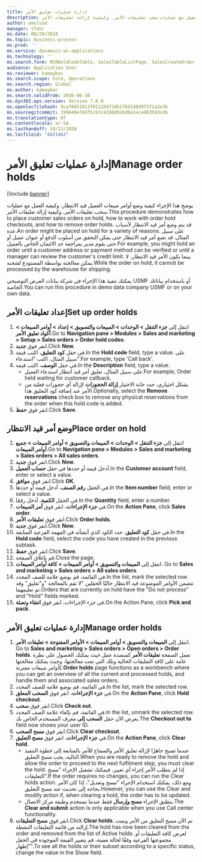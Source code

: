 ```yaml
---
title: إدارة عمليات تعليق الأمر
description: يوضح هذا الإجراء كيفية وضع أوامر مبيعات العميل قيد الانتظار، وكيفية العمل مع عمليات سحب تعليقات الأمر، وكيفية إزالة تعليقات الأمر.
author: omulvad
manager: tfehr
ms.date: 08/29/2018
ms.topic: business-process
ms.prod: ''
ms.service: dynamics-ax-applications
ms.technology: ''
ms.search.form: MCRHoldCodeTable, SalesTableListPage, SalesCreateOrder, SalesTable, MCRHoldCodeTrans, MCRHoldCheckOutOverride, MCRHoldCodeTable, MCRItemListCopying, MCRItemListTable, MCROMHoldList
audience: Application User
ms.reviewer: kamaybac
ms.search.scope: Core, Operations
ms.search.region: Global
ms.author: kamaybac
ms.search.validFrom: 2016-06-30
ms.dyn365.ops.version: Version 7.0.0
ms.openlocfilehash: 9caf6651813f0111b873db1769140d973f1a2e3b
ms.sourcegitcommit: 199848e78df5cb7c439b001bdbe1ece963593cdb
ms.translationtype: HT
ms.contentlocale: ar-SA
ms.lasthandoff: 10/13/2020
ms.locfileid: "4421462"
---
```

# <a name="manage-order-holds"></a><span data-ttu-id="2f443-103">إدارة عمليات تعليق الأمر</span><span class="sxs-lookup"><span data-stu-id="2f443-103">Manage order holds</span></span>

[!include [banner](../../includes/banner.md)]

<span data-ttu-id="2f443-104">يوضح هذا الإجراء كيفية وضع أوامر مبيعات العميل قيد الانتظار، وكيفية العمل مع عمليات سحب تعليقات الأمر، وكيفية إزالة تعليقات الأمر.</span><span class="sxs-lookup"><span data-stu-id="2f443-104">This procedure demonstrates how to place customer sales orders on hold, how to work with order hold checkouts, and how to remove order holds.</span></span> <span data-ttu-id="2f443-105">قد يتم وضع أمر قيد الانتظار لأسباب عدة.</span><span class="sxs-lookup"><span data-stu-id="2f443-105">An order might be placed on hold for a variety of reasons.</span></span> <span data-ttu-id="2f443-106">على سبيل المثال، قد تضع أمر قيد الانتظار حتى يمكن التحقق من أسلوب الدفع أو عنوان عميل أو حتى يقوم مدير بمراجعة حد الائتمان الخاص بالعميل.</span><span class="sxs-lookup"><span data-stu-id="2f443-106">For example, you might hold an order until a customer address or payment method can be verified or until a manager can review the customer's credit limit.</span></span> <span data-ttu-id="2f443-107">بينما يكون الأمر قيد الانتظار، لا يمكن معالجته بواسطة المستودع لشحنه.</span><span class="sxs-lookup"><span data-stu-id="2f443-107">While the order on hold, it cannot be processed by the warehouse for shipping.</span></span> 

<span data-ttu-id="2f443-108">يمكنك تنفيذ هذا الإجراء في شركة بيانات العرض التوضيحي USMF أو باستخدام بياناتك الخاصة.</span><span class="sxs-lookup"><span data-stu-id="2f443-108">You can run this procedure in demo data company USMF or on your own data.</span></span>


## <a name="set-up-order-holds"></a><span data-ttu-id="2f443-109">إعداد تعليقات الأمر</span><span class="sxs-lookup"><span data-stu-id="2f443-109">Set up order holds</span></span>
1. <span data-ttu-id="2f443-110">انتقل إلى **جزء التنقل > الوحدات > المبيعات والتسويق > إعداد > أوامر المبيعات > أكواد تعليق الأمر**.</span><span class="sxs-lookup"><span data-stu-id="2f443-110">Go to **Navigation pane > Modules > Sales and marketing > Setup > Sales orders > Order hold codes**.</span></span>
2. <span data-ttu-id="2f443-111">انقر فوق **جديد**.</span><span class="sxs-lookup"><span data-stu-id="2f443-111">Click **New**.</span></span>
3. <span data-ttu-id="2f443-112">في حقل **كود التعليق**، اكتب قيمة.</span><span class="sxs-lookup"><span data-stu-id="2f443-112">In the **Hold code** field, type a value.</span></span> <span data-ttu-id="2f443-113">على سبيل المثال، اكتب "استدعاء".</span><span class="sxs-lookup"><span data-stu-id="2f443-113">For example, type 'Call back'.</span></span>  
4. <span data-ttu-id="2f443-114">في حقل **الوصف**، اكتب قيمة.</span><span class="sxs-lookup"><span data-stu-id="2f443-114">In the **Description** field, type a value.</span></span>
    - <span data-ttu-id="2f443-115">على سبيل المثال، تعليق أمر قيد انتظار استدعاء العميل.</span><span class="sxs-lookup"><span data-stu-id="2f443-115">For example, Order held waiting for customer callback.</span></span>  
    - <span data-ttu-id="2f443-116">بشكل اختياري، حدد خانة الاختيار **إزالة الحجوزات‬** لإزالة أي حجوزات‬ فعلية من الأمر عند إضافة كود التعليق هذا.</span><span class="sxs-lookup"><span data-stu-id="2f443-116">Optionally, select the **Remove reservations** check box to remove any physical reservations from the order when this hold code is added.</span></span>  
5. <span data-ttu-id="2f443-117">انقر فوق **حفظ**.</span><span class="sxs-lookup"><span data-stu-id="2f443-117">Click **Save**.</span></span>

## <a name="place-order-on-hold"></a><span data-ttu-id="2f443-118">وضع أمر قيد الانتظار</span><span class="sxs-lookup"><span data-stu-id="2f443-118">Place order on hold</span></span>
1. <span data-ttu-id="2f443-119">انتقل إلى **جزء التنقل > الوحدات > المبيعات والتسويق > أوامر المبيعات > جميع أوامر المبيعات**.</span><span class="sxs-lookup"><span data-stu-id="2f443-119">Go to **Navigation pane > Modules > Sales and marketing > Sales orders > All sales orders**.</span></span>
2. <span data-ttu-id="2f443-120">انقر فوق **جديد**.</span><span class="sxs-lookup"><span data-stu-id="2f443-120">Click **New**.</span></span>
3. <span data-ttu-id="2f443-121">أدخل قيمة أو حددها في حقل **حساب العميل**.</span><span class="sxs-lookup"><span data-stu-id="2f443-121">In the **Customer account** field, enter or select a value.</span></span>
4. <span data-ttu-id="2f443-122">انقر فوق **موافق**.</span><span class="sxs-lookup"><span data-stu-id="2f443-122">Click **OK**.</span></span>
5. <span data-ttu-id="2f443-123">في الحقل **رقم الصنف**، أدخل قيمة أو حددها.</span><span class="sxs-lookup"><span data-stu-id="2f443-123">In the **Item number** field, enter or select a value.</span></span>
6. <span data-ttu-id="2f443-124">في الحقل **الكمية**، أدخل رقمًا.</span><span class="sxs-lookup"><span data-stu-id="2f443-124">In the **Quantity** field, enter a number.</span></span>
7. <span data-ttu-id="2f443-125">في **جزء الإجراءات**، انقر فوق **أمر المبيعات**.</span><span class="sxs-lookup"><span data-stu-id="2f443-125">On the **Action Pane**, click **Sales order**.</span></span>
8. <span data-ttu-id="2f443-126">انقر فوق **تعليقات الأمر**.</span><span class="sxs-lookup"><span data-stu-id="2f443-126">Click **Order holds**.</span></span>
9. <span data-ttu-id="2f443-127">انقر فوق **جديد**.</span><span class="sxs-lookup"><span data-stu-id="2f443-127">Click **New**.</span></span>
10. <span data-ttu-id="2f443-128">في حقل **كود التعليق**، حدد الكود الذي أنشأته في المهمة الفرعية السابقة.</span><span class="sxs-lookup"><span data-stu-id="2f443-128">In the **Hold code** field, select the code you have created in the previous subtask.</span></span>
11. <span data-ttu-id="2f443-129">انقر فوق **حفظ**.</span><span class="sxs-lookup"><span data-stu-id="2f443-129">Click **Save**.</span></span>
12. <span data-ttu-id="2f443-130">قم بإغلاق الصفحة.</span><span class="sxs-lookup"><span data-stu-id="2f443-130">Close the page.</span></span>
13. <span data-ttu-id="2f443-131">انتقل إلى **المبيعات والتسويق > أوامر المبيعات > كافة أوامر المبيعات**. </span><span class="sxs-lookup"><span data-stu-id="2f443-131">Go to **Sales and marketing > Sales orders > All sales orders**.</span></span>
14. <span data-ttu-id="2f443-132">في القائمة، قم بوضع علامة للصف المحدد.</span><span class="sxs-lookup"><span data-stu-id="2f443-132">In the list, mark the selected row.</span></span> <span data-ttu-id="2f443-133">تتضمن الأوامر الموضوعة قيد الانتظار حاليًا الحقلين "‏‫لا تقم بالمعالجة‬ "و"تعليق‬" وقد تم تعليمهما.</span><span class="sxs-lookup"><span data-stu-id="2f443-133">Orders that are currently on hold have the "Do not process" and "Hold" fields marked.</span></span>
15. <span data-ttu-id="2f443-134">في جزء الإجراءات، انقر فوق **انتقاء وتعبئة**.</span><span class="sxs-lookup"><span data-stu-id="2f443-134">On the Action Pane, click **Pick and pack**.</span></span>

## <a name="manage-order-holds"></a><span data-ttu-id="2f443-135">إدارة عمليات تعليق الأمر</span><span class="sxs-lookup"><span data-stu-id="2f443-135">Manage order holds</span></span>
1. <span data-ttu-id="2f443-136">انتقل إلى **المبيعات والتسويق > أوامر المبيعات > الأوامر المفتوحة > تعليقات الأمر**. </span><span class="sxs-lookup"><span data-stu-id="2f443-136">Go to **Sales and marketing > Sales orders > Open orders > Order holds**.</span></span> <span data-ttu-id="2f443-137">تعمل الصفحة **تعليقات الأمر‬** كمنضدة عمل حيث يمكنك الحصول على نظرة عامة على كافة التعليقات الحالية وتلك التي تمت معالجتها، وحيث يمكنك معالجتها كأوامر مبيعات مقترنة.</span><span class="sxs-lookup"><span data-stu-id="2f443-137">**Order holds** page functions as a workbench where you can get an overview of all the current and processed holds, and handle them and associated sales orders.</span></span>     
2. <span data-ttu-id="2f443-138">في القائمة، قم بوضع علامة للصف المحدد.</span><span class="sxs-lookup"><span data-stu-id="2f443-138">In the list, mark the selected row.</span></span>
3. <span data-ttu-id="2f443-139">في **جزء الإجراءات**، انقر فوق **السحب المعلق**.</span><span class="sxs-lookup"><span data-stu-id="2f443-139">On the **Action Pane**, click **Hold checkout**.</span></span>
4. <span data-ttu-id="2f443-140">انقر فوق **سحب**.</span><span class="sxs-lookup"><span data-stu-id="2f443-140">Click **Check out**.</span></span>
5. <span data-ttu-id="2f443-141">في القائمة، قم بإلغاء علامة الصف المحدد.</span><span class="sxs-lookup"><span data-stu-id="2f443-141">In the list, unmark the selected row.</span></span> <span data-ttu-id="2f443-142">يعرض الآن حقل **السحب إلى** معرف المستخدم الخاص بك.</span><span class="sxs-lookup"><span data-stu-id="2f443-142">The **Checkout out to** field now shows your user ID.</span></span>   
6. <span data-ttu-id="2f443-143">انقر فوق **مسح السحب**.</span><span class="sxs-lookup"><span data-stu-id="2f443-143">Click **Clear checkout**.</span></span>
7. <span data-ttu-id="2f443-144">في **جزء الإجراءات**، انقر فوق **مسح التعليق**.</span><span class="sxs-lookup"><span data-stu-id="2f443-144">On the **Action Pane**, click **Clear hold**.</span></span>
    - <span data-ttu-id="2f443-145">عندما تصبح جاهزًا لإزالة تعليق الأمر والسماح للأمر بالمتابعة إلى خطوة التنفيذ التالية، يجب مسح التعليق.</span><span class="sxs-lookup"><span data-stu-id="2f443-145">When you are ready to remove the hold and allow the order to proceed to the next fulfilment step, you must clear the hold.</span></span> <span data-ttu-id="2f443-146">إذا لم يتطلب الأمر إجراء أي تغيير، فيمكنك تشغيل الإجراء "مسح التعليقات‬".</span><span class="sxs-lookup"><span data-stu-id="2f443-146">If the order requires no changes, you can run the Clear holds action.</span></span> <span data-ttu-id="2f443-147">ومع ذلك، يمكنك استخدام الإجراء "مسح وتعديل‬"، إذا كان الأمر بحاجة إلى تحديث عند مسح التعليق.</span><span class="sxs-lookup"><span data-stu-id="2f443-147">However, you can use the Clear and modify action if, when clearing a hold, the order has to be updated.</span></span>      
    - <span data-ttu-id="2f443-148">ينطبق الإجراء **مسح وإرسال** فقط عندما تستخدم وظيفة مركز الاتصال‬.</span><span class="sxs-lookup"><span data-stu-id="2f443-148">The **Clear and submit** action is only applicable when you use Call center functionality.</span></span>  
8. <span data-ttu-id="2f443-149">انقر فوق **مسح التعليقات‬**.</span><span class="sxs-lookup"><span data-stu-id="2f443-149">Click **Clear holds**.</span></span> <span data-ttu-id="2f443-150">تم الآن مسح التعليق من الأمر وتمت إزالته من قائمة التعليقات النشطة.</span><span class="sxs-lookup"><span data-stu-id="2f443-150">The hold has now been cleared from the order and removed from the list of Active holds.</span></span> <span data-ttu-id="2f443-151">لعرض كافة التعليقات أو مجموعتها الفرعية وفقًا لحالة معينة، قم بتغيير القيمة الموجودة في الحقل "إظهار".</span><span class="sxs-lookup"><span data-stu-id="2f443-151">To see all the holds or their subset according to a specific status, change the value in the Show field.</span></span>     

